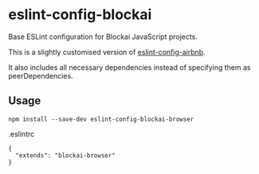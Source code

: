 # eslint-config-blockai

Base ESLint configuration for Blockai JavaScript projects.

This is a slightly customised version of
[eslint-config-airbnb](https://github.com/airbnb/javascript/tree/master/packages/eslint-config-airbnb).

It also includes all necessary dependencies instead of specifying them
as peerDependencies.

## Usage

```
npm install --save-dev eslint-config-blockai-browser
```

.eslintrc
```
{
  "extends": "blockai-browser"
}
```
